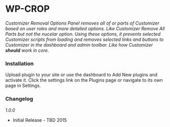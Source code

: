 # WP-CROP

_Customizer Removal Options Panel removes all of or parts of Customizer based on user roles and more detailed options. Like Customizer Remove All Parts but not the nucelar option. Using these options, it prevents selected Customizer scripts from loading and removes selected links and buttons to Customizer in the dashboard and admin toolbar. Like how Customizer **should** work in core._

### Installation

Upload plugin to your site or use the dashboard to Add New plugins and activate it. Click the settings link on the Plugins page or navigate to its own page in Settings.

### Changelog

_1.0.0_
* Initial Release - TBD 2015
